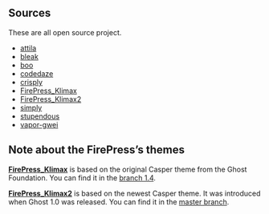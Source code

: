 ## Sources

These are all open source project.

- [attila](https://github.com/zutrinken/attila)
- [bleak](https://github.com/zutrinken/bleak)
- [boo](https://github.com/tenoku/boo)
- [codedaze](https://github.com/chrissainty/codedaze-theme/)
- [crisply](https://github.com/pyrmont/crisply)
- [FirePress_Klimax](https://github.com/firepress-org/FirePress_Klimax)
- [FirePress_Klimax2](https://github.com/firepress-org/FirePress_Klimax2)
- [simply](https://github.com/godofredoninja/simply)
- [stupendous](https://github.com/dcefram/stupendous)
- [vapor-gwei](https://github.com/robinj/gwei)

## Note about the FirePress’s themes

**[FirePress_Klimax](https://github.com/firepress-org/FirePress_Klimax)** is based on the original Casper theme from the Ghost Foundation. You can find it in the [branch 1.4](https://github.com/TryGhost/Casper/tree/1.4).

**[FirePress_Klimax2](https://github.com/firepress-org/FirePress_Klimax2)** is based on the newest Casper theme. It was introduced when Ghost 1.0 was released. You can find it in the [master branch](https://github.com/TryGhost/Casper/tree/master).
